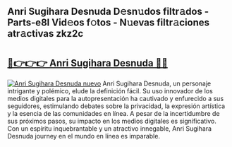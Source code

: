 ## Anri Sugihara Desnuda D𝚎sn𝚞dos filtr𝚊dos - Parts-e8l Vid𝚎os f𝚘tos - N𝚞evas filtr𝚊ciones atr𝚊ctivas zkz2c

# <h2><a href="http://mbbtsn.tromn.icu/?c=Anri+Sugihara+Desnuda">🔗👉👉👉 Anri Sugihara Desnuda 🔗🔗</a></h2>

[![Anri Sugihara Desnuda nuevo](https://i.imgur.com/pEAQMta.gif)](http://mbbtsn.tromn.icu/?c=Anri+Sugihara+Desnuda)
Anri Sugihara Desnuda, un personaje intrigante y polémico, elude la definición fácil. Su uso innovador de los medios digitales para la autopresentación ha cautivado y enfurecido a sus seguidores, estimulando debates sobre la privacidad, la expresión artística y la esencia de las comunidades en línea. A pesar de la incertidumbre de sus próximos pasos, su impacto en los medios digitales es significativo. Con un espíritu inquebrantable y un atractivo innegable, Anri Sugihara Desnuda journey en el mundo en línea es imparable.
